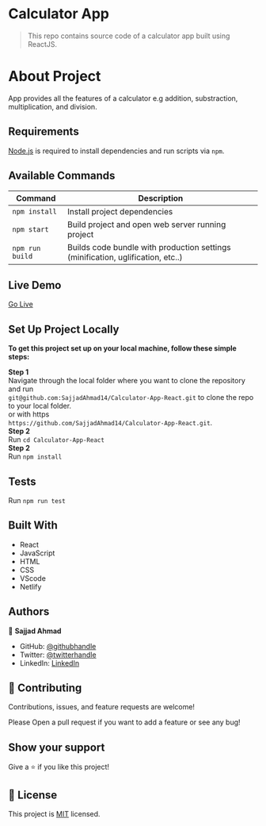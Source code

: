 # Calculator App

> This repo contains source code of a calculator app built using ReactJS.
 
 # About Project

  App provides all the features of a calculator e.g addition, substraction, multiplication, and division.

## Requirements

[Node.js](https://nodejs.org) is required to install dependencies and run scripts via `npm`.

## Available Commands

| Command | Description |
|---------|-------------|
| `npm install` | Install project dependencies |
| `npm start` | Build project and open web server running project |
| `npm run build` | Builds code bundle with production settings (minification, uglification, etc..) |

## Live Demo

<a href = 'https://maths-up.netlify.app/' target = 'blank'>Go Live</a>

## Set Up Project Locally

**To get this project set up on your local machine, follow these simple steps:**

**Step 1**<br>
Navigate through the local folder where you want to clone the repository and run<br>
`git@github.com:SajjadAhmad14/Calculator-App-React.git` to clone the repo to your local folder.<br>
or with https<br>
`https://github.com/SajjadAhmad14/Calculator-App-React.git`.<br>
**Step 2**<br>
Run `cd Calculator-App-React`<br>
**Step 2**<br>
Run `npm install`<br>

## Tests

Run `npm run test`

## Built With

- React
- JavaScript
- HTML
- CSS
- VScode
- Netlify

## Authors

👤 **Sajjad Ahmad**

- GitHub: [@githubhandle](https://github.com/SajjadAhmad14)
- Twitter: [@twitterhandle](https://twitter.com/Sajjad_Ahmad14)
- LinkedIn: [LinkedIn](https://www.linkedin.com/in/sajjadahmad14)

## 🤝 Contributing

Contributions, issues, and feature requests are welcome!

Please Open a pull request if you want to add a feature or see any bug!

## Show your support

Give a ⭐️ if you like this project!

## 📝 License

This project is [MIT](lic.url) licensed.